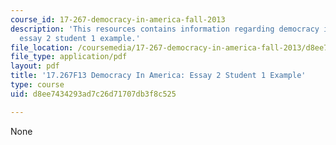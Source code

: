 ```yaml
---
course_id: 17-267-democracy-in-america-fall-2013
description: 'This resources contains information regarding democracy in america:
  essay 2 student 1 example.'
file_location: /coursemedia/17-267-democracy-in-america-fall-2013/d8ee7434293ad7c26d71707db3f8c525_MIT17_267F13Stu1Essay2.pdf
file_type: application/pdf
layout: pdf
title: '17.267F13 Democracy In America: Essay 2 Student 1 Example'
type: course
uid: d8ee7434293ad7c26d71707db3f8c525

---
```

None